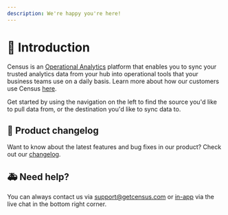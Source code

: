 ```yaml
---
description: We're happy you're here!
---
```


# 🚀 Introduction

Census is an [Operational Analytics](https://www.getcensus.com/blog/what-is-operational-analytics) platform that enables you to sync your trusted analytics data from your hub into operational tools that your business teams use on a daily basis. Learn more about how our customers use Census [here](https://www.getcensus.com/customers).

Get started by using the navigation on the left to find the source you'd like to pull data from, or the destination you'd like to sync data to.

## 🎊 Product changelog

Want to know about the latest features and bug fixes in our product? Check out our [changelog](https://whatsnew.getcensus.com/).

## 🚑 Need help?

You can always contact us via support@getcensus.com or [in-app](https://app.getcensus.com) via the live chat in the bottom right corner.

